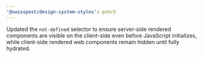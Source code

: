 ```yaml
---
'@swisspost/design-system-styles': patch
---
```


Updated the `not-defined` selector to ensure server-side rendered components are visible on the client-side even before JavaScript initializes, while client-side rendered web components remain hidden until fully hydrated.

